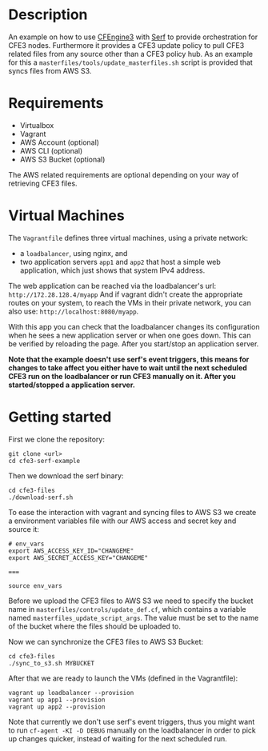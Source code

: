 # Description

An example on how to use [CFEngine3]() with [Serf]() to provide orchestration
for CFE3 nodes. Furthermore it provides a CFE3 update policy to pull CFE3
related files from any source other than a CFE3 policy hub. As an example for
this a `masterfiles/tools/update_masterfiles.sh` script is provided that syncs
files from AWS S3.

# Requirements

* Virtualbox
* Vagrant
* AWS Account (optional)
* AWS CLI (optional)
* AWS S3 Bucket (optional)

The AWS related requirements are optional depending on your way of retrieving
CFE3 files.

# Virtual Machines

The `Vagrantfile` defines three virtual machines, using a private network:

* a `loadbalancer`, using nginx, and
* two application servers `app1` and `app2` that host a simple web application,
  which just shows that system IPv4 address.

The web application can be reached via the loadbalancer's url: `http://172.28.128.4/myapp`
And if vagrant didn't create the appropriate routes on your system, to reach
the VMs in their private network, you can also use: `http://localhost:8080/myapp`.

With this app you can check that the loadbalancer changes its configuration
when he sees a new application server or when one goes down. This can be
verified by reloading the page. After you start/stop an application server.

**Note that the example doesn't use serf's event triggers, this means for
changes to take affect you either have to wait until the next scheduled CFE3 run
on the loadbalancer or run CFE3 manually on it. After you started/stopped a
application server.**

# Getting started

First we clone the repository:

```
git clone <url>
cd cfe3-serf-example
```

Then we download the serf binary:

```
cd cfe3-files
./download-serf.sh
```

To ease the interaction with vagrant and syncing files to AWS S3 we create a
environment variables file with our AWS access and secret key and source it:

```
# env_vars 
export AWS_ACCESS_KEY_ID="CHANGEME"
export AWS_SECRET_ACCESS_KEY="CHANGEME"

===

source env_vars
```

Before we upload the CFE3 files to AWS S3 we need to specify the bucket name
in `masterfiles/controls/update_def.cf`, which contains a variable named
`masterfiles_update_script_args`. The value must be set to the name of the
bucket where the files should be uploaded to.

Now we can synchronize the CFE3 files to AWS S3 Bucket:

```
cd cfe3-files
./sync_to_s3.sh MYBUCKET
```

After that we are ready to launch the VMs (defined in the Vagrantfile):

```
vagrant up loadbalancer --provision
vagrant up app1 --provision
vagrant up app2 --provision
```

Note that currently we don't use serf's event triggers, thus you might want to
run `cf-agent -KI -D DEBUG` manually on the loadbalancer in order to pick up
changes quicker, instead of waiting for the next scheduled run.
